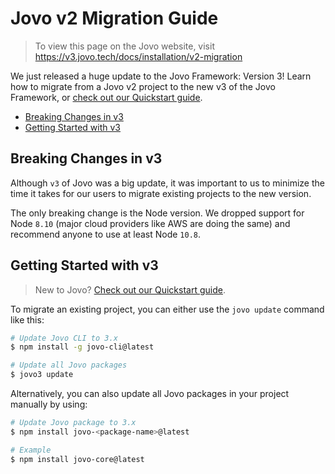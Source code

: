 # Jovo v2 Migration Guide

> To view this page on the Jovo website, visit https://v3.jovo.tech/docs/installation/v2-migration

We just released a huge update to the Jovo Framework: Version 3! Learn how to migrate from a Jovo v2 project to the new v3 of the Jovo Framework, or [check out our Quickstart guide](../README.md '../quickstart').

- [Breaking Changes in v3](#breaking-changes-in-v3)
- [Getting Started with v3](#getting-started-with-v3)

## Breaking Changes in v3

Although `v3` of Jovo was a big update, it was important to us to minimize the time it takes for our users to migrate existing projects to the new version.

The only breaking change is the Node version. We dropped support for Node `8.10` (major cloud providers like AWS are doing the same) and recommend anyone to use at least Node `10.8`.

## Getting Started with v3

> New to Jovo? [Check out our Quickstart guide](../README.md '../quickstart').

To migrate an existing project, you can either use the `jovo update` command like this:

```sh
# Update Jovo CLI to 3.x
$ npm install -g jovo-cli@latest

# Update all Jovo packages
$ jovo3 update
```

Alternatively, you can also update all Jovo packages in your project manually by using:

```sh
# Update Jovo package to 3.x
$ npm install jovo-<package-name>@latest

# Example
$ npm install jovo-core@latest
```

<!--[metadata]: {"description": "Learn how to migrate from a Jovo v2 project to the new v3 of the Jovo Framework.", "route": "installation/v2-migration"}-->
